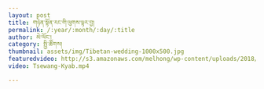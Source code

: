 ```yaml
---
layout: post
title: གཉེན་སྟོན་རང་གི་ལུགས་ལྟར་བྱ།
permalink: /:year/:month/:day/:title
author: མེ་ལོང་།
category: སྤྱི་ཚོགས།
thumbnail: assets/img/Tibetan-wedding-1000x500.jpg
featuredvideo: http://s3.amazonaws.com/melhong/wp-content/uploads/2018/09/15120728/Wedding-09132018-MDV-.mp4
video: Tsewang-Kyab.mp4

---
```

